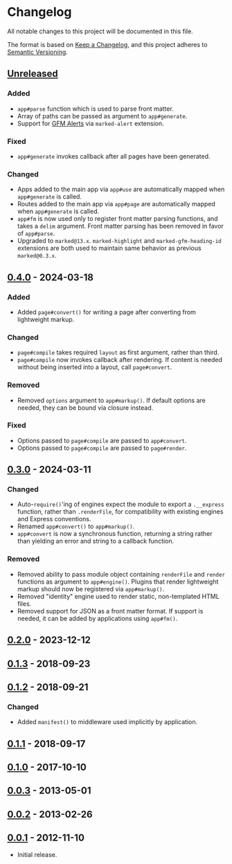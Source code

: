 # Changelog
All notable changes to this project will be documented in this file.

The format is based on [Keep a Changelog](https://keepachangelog.com/en/1.0.0/),
and this project adheres to [Semantic Versioning](https://semver.org/spec/v2.0.0.html).

## [Unreleased]

### Added
- `app#parse` function which is used to parse front matter.
- Array of paths can be passed as argument to `app#generate`.
- Support for [GFM Alerts](https://github.com/orgs/community/discussions/16925)
via `marked-alert` extension.

### Fixed
- `app#generate` invokes callback after all pages have been generated.

### Changed
- Apps added to the main app via `app#use` are automatically mapped when
`app#generate` is called.
- Routes added to the main app via `app#page` are automatically mapped when
`app#generate` is called.
- `app#fm` is now used only to register front matter parsing functions, and
takes a `delim` argument.  Front matter parsing has been removed in favor of
`app#parse`.
- Upgraded to `marked@13.x`.  `marked-highlight` and `marked-gfm-heading-id`
extensions are both used to maintain same behavior as previous `marked@0.3.x`.

## [0.4.0] - 2024-03-18

### Added
- Added `page#convert()` for writing a page after converting from lightweight
markup.

### Changed
- `page#compile` takes required `layout` as first argument, rather than third.
- `page#compile` now invokes callback after rendering.  If content is needed
without being inserted into a layout, call `page#convert`.

### Removed
- Removed `options` argument to `app#markup()`.  If default options are needed,
they can be bound via closure instead.

### Fixed
- Options passed to `page#compile` are passed to `app#convert`.
- Options passed to `page#compile` are passed to `page#render`.

## [0.3.0] - 2024-03-11

### Changed

- Auto-`require()`'ing of engines expect the module to export a `.__express`
function, rather than `.renderFile`, for compatibility with existing engines and
Express conventions.
- Renamed `app#convert()` to `app#markup()`.
- `app#convert` is now a synchronous function, returning a string rather than
yielding an error and string to a callback function.

### Removed

- Removed ability to pass module object containing `renderFile` and `render`
functions as argument to `app#engine()`.  Plugins that render lightweight markup
should now be registered via `app#markup()`.
- Removed "identity" engine used to render static, non-templated HTML files.
- Removed support for JSON as a front matter format.  If support is needed, it
can be added by applications using `app#fm()`.

## [0.2.0] - 2023-12-12

## [0.1.3] - 2018-09-23

## [0.1.2] - 2018-09-21
### Changed
- Added `manifest()` to middleware used implicitly by application.

## [0.1.1] - 2018-09-17

## [0.1.0] - 2017-10-10

## [0.0.3] - 2013-05-01

## [0.0.2] - 2013-02-26

## [0.0.1] - 2012-11-10

- Initial release.

[Unreleased]: https://github.com/jaredhanson/kerouac/compare/v0.4.0...HEAD
[0.4.0]: https://github.com/jaredhanson/kerouac/compare/v0.3.0...v0.4.0
[0.3.0]: https://github.com/jaredhanson/kerouac/compare/v0.2.0...v0.3.0
[0.2.0]: https://github.com/jaredhanson/kerouac/compare/v0.1.3...v0.2.0
[0.1.3]: https://github.com/jaredhanson/kerouac/compare/v0.1.2...v0.1.3
[0.1.2]: https://github.com/jaredhanson/kerouac/compare/v0.1.1...v0.1.2
[0.1.1]: https://github.com/jaredhanson/kerouac/compare/v0.1.0...v0.1.1
[0.1.0]: https://github.com/jaredhanson/kerouac/compare/v0.0.3...v0.1.0
[0.0.3]: https://github.com/jaredhanson/kerouac/compare/v0.0.2...v0.0.3
[0.0.2]: https://github.com/jaredhanson/kerouac/compare/v0.0.1...v0.0.2
[0.0.1]: https://github.com/jaredhanson/kerouac/releases/tag/v0.0.1
